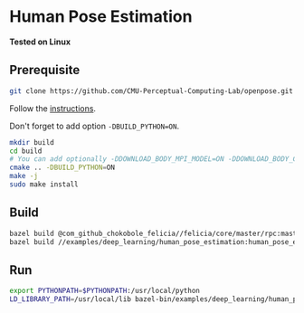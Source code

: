 # Human Pose Estimation

**Tested on Linux**

## Prerequisite

```bash
git clone https://github.com/CMU-Perceptual-Computing-Lab/openpose.git
```

Follow the [instructions](https://github.com/CMU-Perceptual-Computing-Lab/openpose/blob/master/doc/installation.md#installation).

Don't forget to add option `-DBUILD_PYTHON=ON`.
```bash
mkdir build
cd build
# You can add optionally -DDOWNLOAD_BODY_MPI_MODEL=ON -DDOWNLOAD_BODY_COCO_MODEL=ON
cmake .. -DBUILD_PYTHON=ON
make -j
sudo make install
```

## Build

```bash
bazel build @com_github_chokobole_felicia//felicia/core/master/rpc:master_server_main
bazel build //examples/deep_learning/human_pose_estimation:human_pose_estimation_from_camera
```

## Run

```bash
export PYTHONPATH=$PYTHONPATH:/usr/local/python
LD_LIBRARY_PATH=/usr/local/lib bazel-bin/examples/deep_learning/human_pose_estimation/human_pose_estimation_from_camera --model /path/to/model
```
